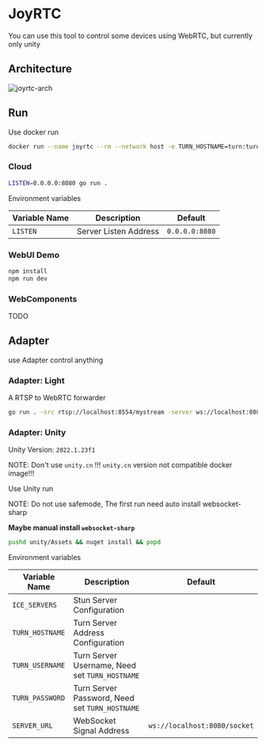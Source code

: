 # JoyRTC

You can use this tool to control some devices using WebRTC, but currently only unity

## Architecture

![joyrtc-arch](./joyrtc.png)

## Run

Use docker run

```bash
docker run --name joyrtc --rm --network host -e TURN_HOSTNAME=turn:turn.22333.fun -e TURN_USERNAME=22333 -e TURN_PASSWORD=22333 ghcr.io/binbat/joyrtc:main
```

### Cloud

```bash
LISTEN=0.0.0.0:8080 go run .
```

Environment variables

Variable Name  | Description                                              | Default
-------------- | -------------------------------------------------------- | -------------------------------------------------------------
`LISTEN`       | Server Listen Address                                    | `0.0.0.0:8080`

### WebUI Demo

```bash
npm install
npm run dev
```

### WebComponents

TODO

## Adapter

use Adapter control anything

### Adapter: Light

A RTSP to WebRTC forwarder

```bash
go run . -src rtsp://localhost:8554/mystream -server ws://localhost:8080/socket
```

### Adapter: Unity

Unity Version: `2022.1.23f1`

NOTE: Don't use `unity.cn` !!! `unity.cn` version not compatible docker image!!!

Use Unity run

NOTE: Do not use safemode, The first run need auto install websocket-sharp

**Maybe manual install `websocket-sharp`**

```bash
pushd unity/Assets && nuget install && popd
```

Environment variables

Variable Name  | Description                                              | Default
-------------- | -------------------------------------------------------- | -------------------------------------------------------------
`ICE_SERVERS`  | Stun Server Configuration                                |
`TURN_HOSTNAME`| Turn Server Address Configuration                        |
`TURN_USERNAME`| Turn Server Username, Need set `TURN_HOSTNAME`           |
`TURN_PASSWORD`| Turn Server Password, Need set `TURN_HOSTNAME`           |
`SERVER_URL`   | WebSocket Signal Address                                 | `ws://localhost:8080/socket`

